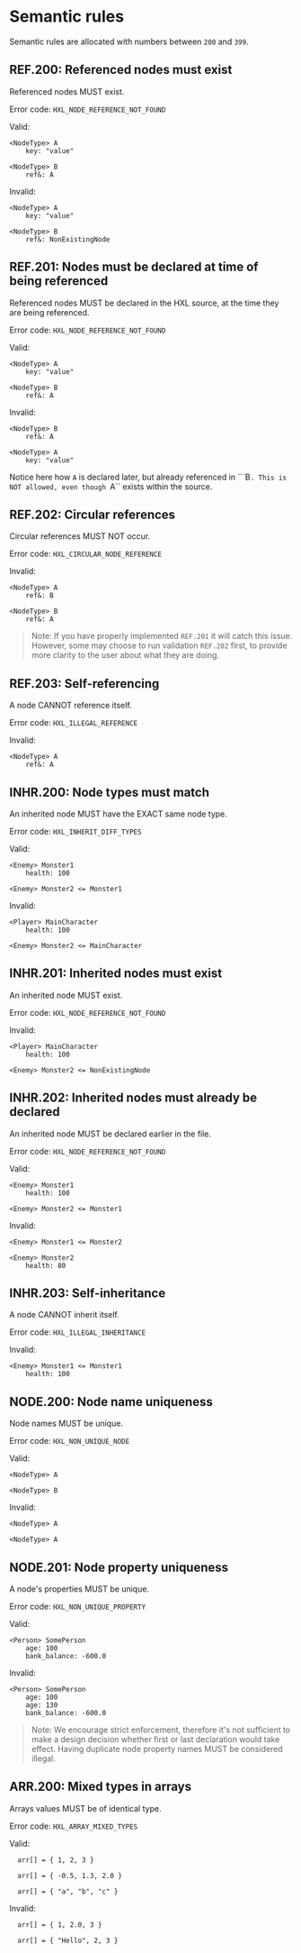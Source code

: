 # Semantic rules

Semantic rules are allocated with numbers between ``200`` and ``399``.

## REF.200: Referenced nodes must exist

Referenced nodes MUST exist.

Error code: ``HXL_NODE_REFERENCE_NOT_FOUND``

Valid:

````text
<NodeType> A
    key: "value"
    
<NodeType> B
    ref&: A
````

Invalid:

````text
<NodeType> A
    key: "value"
    
<NodeType> B
    ref&: NonExistingNode
````

## REF.201: Nodes must be declared at time of being referenced

Referenced nodes MUST be declared in the HXL source, at the time they
are being referenced.

Error code: ``HXL_NODE_REFERENCE_NOT_FOUND``

Valid:

````text
<NodeType> A
    key: "value"
    
<NodeType> B
    ref&: A
````

Invalid:

````text
<NodeType> B
    ref&: A
    
<NodeType> A
    key: "value"
````

Notice here how ``A`` is declared later, but already referenced in ```B``.
This is NOT allowed, even though ``A`` exists within the source.

## REF.202: Circular references

Circular references MUST NOT occur.

Error code: ``HXL_CIRCULAR_NODE_REFERENCE``

Invalid:

````text
<NodeType> A
    ref&: B

<NodeType> B
    ref&: A
````

> Note: If you have properly implemented ``REF.201`` it will catch
> this issue. However, some may choose to run validation ``REF.202``
> first, to provide more clarity to the user about what they are doing.

## REF.203: Self-referencing

A node CANNOT reference itself.

Error code: ``HXL_ILLEGAL_REFERENCE``

Invalid:

````text
<NodeType> A
    ref&: A
````

## INHR.200: Node types must match 

An inherited node MUST have the EXACT same node type.

Error code: ``HXL_INHERIT_DIFF_TYPES``

Valid:

````text
<Enemy> Monster1
    health: 100
    
<Enemy> Monster2 <= Monster1
````

Invalid:

````text
<Player> MainCharacter
    health: 100
    
<Enemy> Monster2 <= MainCharacter
````

## INHR.201: Inherited nodes must exist

An inherited node MUST exist.

Error code: ``HXL_NODE_REFERENCE_NOT_FOUND``

Invalid:

````text
<Player> MainCharacter
    health: 100
    
<Enemy> Monster2 <= NonExistingNode
````

## INHR.202: Inherited nodes must already be declared

An inherited node MUST be declared earlier in the file.

Error code: ``HXL_NODE_REFERENCE_NOT_FOUND``

Valid:

````text
<Enemy> Monster1
    health: 100
    
<Enemy> Monster2 <= Monster1
````

Invalid:

````text
<Enemy> Monster1 <= Monster2
    
<Enemy> Monster2
    health: 80
````

## INHR.203: Self-inheritance

A node CANNOT inherit itself.

Error code: ``HXL_ILLEGAL_INHERITANCE``

Invalid:

````text
<Enemy> Monster1 <= Monster1
    health: 100
````

## NODE.200: Node name uniqueness

Node names MUST be unique.

Error code: ``HXL_NON_UNIQUE_NODE``

Valid:

````text
<NodeType> A

<NodeType> B
````

Invalid:

````text
<NodeType> A

<NodeType> A
````

## NODE.201: Node property uniqueness

A node's properties MUST be unique.

Error code: ``HXL_NON_UNIQUE_PROPERTY``

Valid:

````text
<Person> SomePerson
    age: 100
    bank_balance: -600.0
````

Invalid:

````text
<Person> SomePerson
    age: 100
    age: 130
    bank_balance: -600.0
````

> Note: We encourage strict enforcement, therefore it's not sufficient to
> make a design decision whether first or last declaration would take effect.
> Having duplicate node property names MUST be considered illegal.

## ARR.200: Mixed types in arrays

Arrays values MUST be of identical type.

Error code: ``HXL_ARRAY_MIXED_TYPES``

Valid:

````text
  arr[] = { 1, 2, 3 }
````

````text
  arr[] = { -0.5, 1.3, 2.0 }
````

````text
  arr[] = { "a", "b", "c" }
````

Invalid:

````text
  arr[] = { 1, 2.0, 3 }
````

````text
  arr[] = { "Hello", 2, 3 }
````
